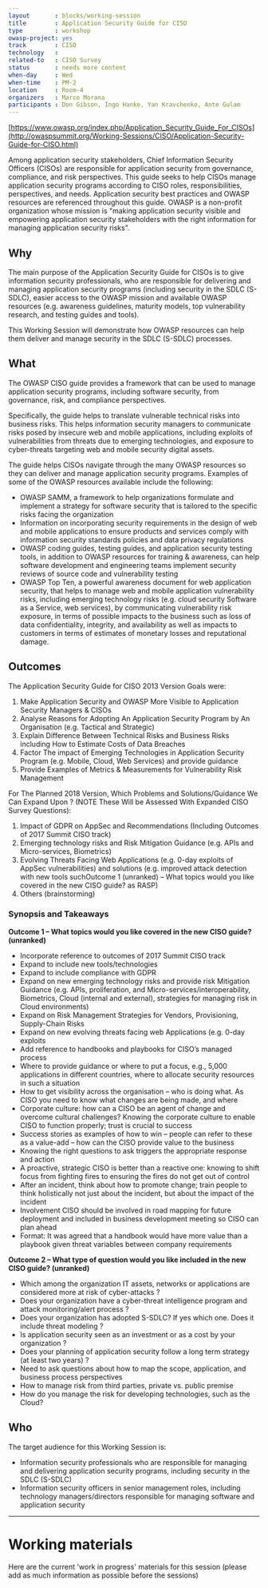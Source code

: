 ```yaml
---
layout       : blocks/working-session
title        : Application Security Guide for CISO
type         : workshop
owasp-project: yes
track        : CISO
technology   :
related-to   : CISO Survey
status       : needs more content
when-day     : Wed
when-time    : PM-2
location     : Room-4
organizers   : Marco Morana
participants : Don Gibson, Ingo Hanke, Yan Kravchenko, Ante Gulam
---
```


[https://www.owasp.org/index.php/Application_Security_Guide_For_CISOs](http://owaspsummit.org/Working-Sessions/CISO/Application-Security-Guide-for-CISO.html)

Among application security stakeholders, Chief Information Security Officers (CISOs) are responsible for application security from governance, compliance, and risk perspectives. This guide seeks to help CISOs manage application security programs according to CISO roles, responsibilities, perspectives, and needs. Application security best practices and OWASP resources are referenced throughout this guide. OWASP is a non-profit organization whose mission is "making application security visible and empowering application security stakeholders with the right information for managing application security risks".

## Why

The main purpose of the Application Security Guide for CISOs is to give information security professionals, who are responsible for delivering and managing application security programs (including security in the SDLC (S-SDLC), easier access to the OWASP mission and available OWASP resources (e.g. awareness guidelines, maturity models, top vulnerability research, and testing guides and tools). 

This Working Session will demonstrate how OWASP resources can help them deliver and manage security in the SDLC (S-SDLC) processes.

## What

The OWASP CISO guide provides a framework that can be used to manage application security programs, including software security, from governance, risk, and compliance perspectives.

Specifically, the guide helps to translate vulnerable technical risks into business risks. This helps information security managers to communicate risks posed by insecure web and mobile applications, including exploits of vulnerabilities from threats due to emerging technologies, and exposure to cyber-threats targeting web and mobile security digital assets.

The guide helps CISOs navigate through the many OWASP resources so they can deliver and manage application security programs. Examples of some of the OWASP resources available include the following:

- OWASP SAMM, a framework to help organizations formulate and implement a strategy for software security that is tailored to the specific risks facing the organization 
- Information on incorporating security requirements in the design of web and mobile applications to ensure products and services comply with information security standards policies and data privacy regulations
- OWASP coding guides, testing guides, and application security testing tools, in addition to OWASP resources for training & awareness, can help software development and engineering teams implement security reviews of source code and vulnerability testing 
- OWASP Top Ten, a powerful awareness document for web application security, that helps to manage web and mobile application vulnerability risks, including emerging technology risks (e.g. cloud security Software as a Service, web services), by communicating vulnerability risk exposure, in terms of possible impacts to the business such as loss of data confidentiality, integrity, and availability as well as impacts to customers in terms of estimates of monetary losses and reputational damage.

## Outcomes

The Application Security Guide for CISO 2013 Version Goals were:
1. Make Application Security and OWASP More Visible to Application Security Managers & CISOs 
2. Analyse Reasons for Adopting An Application Security Program by An Organisation (e.g. Tactical and Strategic)
3. Explain Difference Between Technical Risks and Business Risks including How to Estimate Costs of Data Breaches
4. Factor The impact of Emerging Technologies in Application Security Program (e.g. Mobile, Cloud, Web Services) and provide guidance
5. Provide Examples of Metrics & Measurements for Vulnerability Risk Management 

For The Planned 2018 Version, Which Problems and Solutions/Guidance We Can Expand Upon ? (NOTE These Will be Assessed With Expanded CISO Survey Questions):
1. Impact of GDPR on AppSec and Recommendations (Including Outcomes of 2017 Summit CISO track)
2. Emerging technology risks and Risk Mitigation Guidance (e.g. APIs and Micro-services, Biometrics)
3. Evolving Threats Facing Web Applications (e.g. 0-day exploits of AppSec vulnerabilities) and solutions (e.g. improved attack detection with new tools suchOutcome 1  (unranked) – What topics would you like covered in the new CISO guide? as RASP)
4. Others (brainstorming) 

### Synopsis and Takeaways

**Outcome 1 – What topics would you like covered in the new CISO guide? (unranked)**

- Incorporate reference to outcomes of 2017 Summit CISO track 
- Expand to include new tools/technologies
- Expand to include compliance with GDPR
- Expand on new emerging technology risks and provide risk Mitigation Guidance (e.g. APIs, proliferation, and Micro-services/interoperability, Biometrics, Cloud (internal and external), strategies for managing risk in Cloud environments)
- Expand on Risk Management Strategies for Vendors, Provisioning, Supply-Chain Risks
- Expand on new evolving threats facing web Applications (e.g. 0-day exploits
- Add reference to handbooks and  playbooks for CISO’s managed process
- Where to provide guidance or where to put a focus, e.g., 5,000 applications in different countries, where to allocate security resources in such a situation
- How to get visibility across the organisation – who is doing what.  As CISO you need to know what changes are being made, and where
- Corporate culture:  how can a CISO be an agent of change and overcome cultural challenges?  Knowing the corporate culture to enable CISO to function properly; trust is crucial to success
- Success stories as examples of how to win – people can refer to these as a value-add – how can the CISO provide value to the business
- Knowing the right questions to ask triggers the appropriate response and action 
- A proactive, strategic CISO is better than a reactive one:  knowing to shift focus from fighting fires to ensuring the fires do not get out of control
- After an incident, think about how to promote change; train people to think holistically not just about the incident, but about the impact of the incident 
- Involvement CISO should be involved in road mapping for future deployment and included in business development meeting so CISO can plan ahead 
- Format:  It was agreed that a handbook would have more value than a playbook given threat variables between company requirements

**Outcome 2 – What type of question would you like included in the new CISO guide? (unranked)**

- Which among the organization IT assets, networks or applications are considered more at risk of cyber-attacks ?
- Does your organization have a cyber-threat intelligence program and attack monitoring/alert process ?
- Does your organization has adopted S-SDLC? If yes which one. Does it include threat modeling ?
- Is application security seen as an investment or as a cost by your organization ? 
- Does your planning of application security follow a long term strategy  (at least two years)  ?
- Need to ask questions about how to map the scope, application, and business process perspectives 
- How to manage risk from third parties, private vs. public premise 
- How do you manage the risk for developing technologies, such as the Cloud?

## Who

The target audience for this Working Session is:

- Information security professionals who are responsible for managing and delivering application security programs, including security in the SDLC (S-SDLC)
- Information security officers in senior management roles, including technology managers/directors responsible for managing software and application security

--- 

# Working materials

Here are the current 'work in progress' materials for this session (please add as much information as possible before the sessions)

